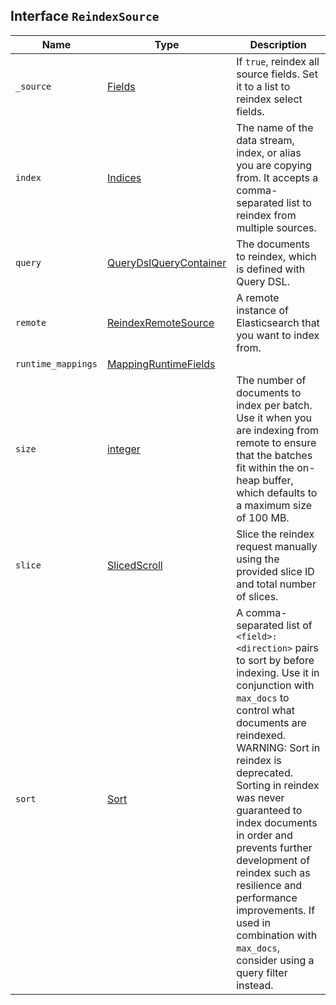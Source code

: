 ## Interface `ReindexSource`

| Name | Type | Description |
| - | - | - |
| `_source` | [Fields](./Fields.md) | If `true`, reindex all source fields. Set it to a list to reindex select fields. |
| `index` | [Indices](./Indices.md) | The name of the data stream, index, or alias you are copying from. It accepts a comma-separated list to reindex from multiple sources. |
| `query` | [QueryDslQueryContainer](./QueryDslQueryContainer.md) | The documents to reindex, which is defined with Query DSL. |
| `remote` | [ReindexRemoteSource](./ReindexRemoteSource.md) | A remote instance of Elasticsearch that you want to index from. |
| `runtime_mappings` | [MappingRuntimeFields](./MappingRuntimeFields.md) | &nbsp; |
| `size` | [integer](./integer.md) | The number of documents to index per batch. Use it when you are indexing from remote to ensure that the batches fit within the on-heap buffer, which defaults to a maximum size of 100 MB. |
| `slice` | [SlicedScroll](./SlicedScroll.md) | Slice the reindex request manually using the provided slice ID and total number of slices. |
| `sort` | [Sort](./Sort.md) | A comma-separated list of `<field>:<direction>` pairs to sort by before indexing. Use it in conjunction with `max_docs` to control what documents are reindexed. WARNING: Sort in reindex is deprecated. Sorting in reindex was never guaranteed to index documents in order and prevents further development of reindex such as resilience and performance improvements. If used in combination with `max_docs`, consider using a query filter instead. |
